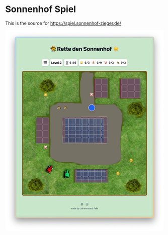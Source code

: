 # Sonnenhof Spiel

This is the source for https://spiel.sonnenhof-zieger.de/

![Sonnenhof Spiel Screenshot](public/screenshot-summer.webp)

